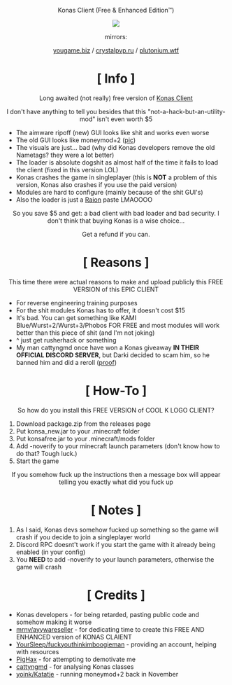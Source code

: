 <div align="center">

Konas Client (Free & Enhanced Edition™)

![](https://crystalpvp.ru/konas/jewnas.png)

mirrors:

[yougame.biz](https://yougame.biz/threads/224924/) / [crystalpvp.ru](https://crystalpvp.ru/konas/) / [plutonium.wtf](https://plutonium.wtf/konas/)

#
# [ Info ]
Long awaited (not really) free version of [Konas Client](https://konasclient.com/)

I don't have anything to tell you besides that this "not-a-hack-but-an-utility-mod" isn't even worth $5
</div>

+ The aimware ripoff (new) GUI looks like shit and works even worse
+ The old GUI looks like moneymod+2 ([pic](https://camo.githubusercontent.com/edb1fdc23188fa30ffeacc353ac688272e6e163476063450fff383172b497b76/68747470733a2f2f692e696d6775722e636f6d2f335877536e55712e706e67))
+ The visuals are just... bad (why did Konas developers remove the old Nametags? they were a lot better)
+ The loader is absolute dogshit as almost half of the time it fails to load the client (fixed in this version LOL)
+ Konas crashes the game in singleplayer (this is **NOT** a problem of this version, Konas also crashes if you use the paid version)
+ Modules are hard to configure (mainly because of the shit GUI's)
+ Also the loader is just a [Raion](https://github.com/Ropro2002/raion-public/tree/main/src/main/java/me/cookiedragon234/falcon) paste LMAOOOO

<div align="center">
So you save $5 and get: a bad client with bad loader and bad security. I don't think that buying Konas is a wise choice...

Get a refund if you can.

# [ Reasons ]
This time there were actual reasons to make and upload publicly this FREE VERSION of this EPIC CLIENT
</div>

+ For reverse engineering training purposes
+ For the shit modules Konas has to offer, it doesn't cost $15
+ It's bad. You can get something like KAMI Blue/Wurst+2/Wurst+3/Phobos FOR FREE and most modules will work better than this piece of shit (and I'm not joking)
+ ^ just get rusherhack or something
+ My man cattyngmd once have won a Konas giveaway **IN THEIR OFFICIAL DISCORD SERVER**, but Darki decided to scam him, so he banned him and did a reroll ([proof](http://crystalpvp.ru/konas/scam.png))

<div align="center">

# [ How-To ]
So how do you install this FREE VERSION of COOL K LOGO CLIENT?

</div>

1. Download package.zip from the releases page
0. Put konsa_new.jar to your .minecraft folder
0. Put konsafree.jar to your .minecraft/mods folder
0. Add -noverify to your minecraft launch parameters (don't know how to do that? Tough luck.)
0. Start the game

<div align="center">

If you somehow fuck up the instructions then a message box will appear telling you exactly what did you fuck up

# [ Notes ]

</div>

1. As I said, Konas devs somehow fucked up something so the game will crash if you decide to join a singleplayer world
2. Discord RPC doesnt't work if you start the game with it already being enabled (in your config)
3. You **NEED** to add -noverify to your launch parameters, otherwise the game will crash

<div align="center">

# [ Credits ]

</div>

+ Konas developers - for being retarded, pasting public code and somehow making it worse
+ [mrnv/ayywareseller](https://github.com/mr-nv) - for dedicating time to create this FREE AND ENHANCED version of KONAS CLAIENT
+ [YourSleep/fuckyouthinkimboogieman](https://github.com/fuckyouthinkimboogieman) - providing an account, helping with resources
+ [PigHax](https://github.com/oyzipfile) - for attempting to demotivate me
+ [cattyngmd](https://github.com/cattyngmd) - for analysing Konas classes
+ [yoink/Katatje](https://github.com/Katatje) - running moneymod+2 back in November
